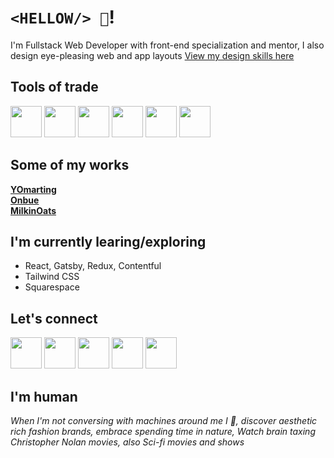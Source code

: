 # `<HELLOW/> 👋`!

I'm Fullstack Web Developer with front-end specialization and mentor, I also design eye-pleasing web and app layouts [View my design skills here][Dribbble]

## Tools of trade
<img src="http://sheistechie.com/images/Webflow%20Logo.png" width="50"/>
<img src="http://sheistechie.com/images/Webflow%20Logo.png" width="50"/>
<img src="http://sheistechie.com/images/Webflow%20Logo.png" width="50"/>
<img src="http://sheistechie.com/images/Webflow%20Logo.png" width="50"/>
<img src="http://sheistechie.com/images/Webflow%20Logo.png" width="50"/>
<img src="http://sheistechie.com/images/Webflow%20Logo.png" width="50"/>


## Some of my works
**[YOmarting][YOmarting]**<br/>
**[Onbue][Onbue]**<br/>
**[MilkinOats][MilkinOats]**<br/>


## I'm currently learing/exploring
- React, Gatsby, Redux, Contentful
- Tailwind CSS
- Squarespace


## Let's connect
[<img src="http://sheistechie.com/images/LinkedIn-icon.png" width="50"/>][Website]
[<img src="http://sheistechie.com/images/LinkedIn-icon.png" width="50"/>][LinkedIn]
[<img src="http://sheistechie.com/images/IG-icon.png" width="50"/>][Instagram]
[<img src="http://sheistechie.com/images/Dribbble-icon.png" width="50"/>][Dribbble]
[<img src="http://sheistechie.com/images/Gmail-icon.png" width="50"/>][Gmail]


## I'm human
*When I'm not conversing with machines around me I 💃, discover aesthetic rich fashion brands, embrace spending time in nature, Watch brain taxing Christopher Nolan movies, also Sci-fi movies and shows*


[Instagram]: https://www.instagram.com/sheistechie
[Website]: http://sheistechie.com/
[GitHub]: https://github.com/ambika-sheistechie
[LinkedIn]: https://www.linkedin.com/in/ambika-webdesigneranddeveloper/
[Dribbble]: https://dribbble.com/ambika_sheistechie
[Gmail]: mailto:ambika.shantappa@gmail.com
[YOmarting]: https://yomarting.com/
[MilkinOats]: https://milkinoats.com/
[Onbue]: https://onbue.com/